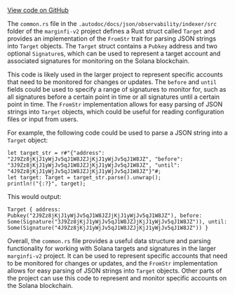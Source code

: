 [View code on GitHub](https://github.com/mrgnlabs/marginfi-v2/.autodoc/docs/json/observability/indexer/src)

The `common.rs` file in the `.autodoc/docs/json/observability/indexer/src` folder of the `marginfi-v2` project defines a Rust struct called `Target` and provides an implementation of the `FromStr` trait for parsing JSON strings into `Target` objects. The `Target` struct contains a `Pubkey` address and two optional `Signature`s, which can be used to represent a target account and associated signatures for monitoring on the Solana blockchain.

This code is likely used in the larger project to represent specific accounts that need to be monitored for changes or updates. The `before` and `until` fields could be used to specify a range of signatures to monitor for, such as all signatures before a certain point in time or all signatures until a certain point in time. The `FromStr` implementation allows for easy parsing of JSON strings into `Target` objects, which could be useful for reading configuration files or input from users.

For example, the following code could be used to parse a JSON string into a `Target` object:

```
let target_str = r#"{"address": "2J9Zz8jKjJ1yWjJv5qJ1W8JZJjKjJ1yWjJv5qJ1W8JZ", "before": "3J9Zz8jKjJ1yWjJv5qJ1W8JZJjKjJ1yWjJv5qJ1W8JZ", "until": "4J9Zz8jKjJ1yWjJv5qJ1W8JZJjKjJ1yWjJv5qJ1W8JZ"}"#;
let target: Target = target_str.parse().unwrap();
println!("{:?}", target);
```

This would output:

```
Target { address: Pubkey("2J9Zz8jKjJ1yWjJv5qJ1W8JZJjKjJ1yWjJv5qJ1W8JZ"), before: Some(Signature("3J9Zz8jKjJ1yWjJv5qJ1W8JZJjKjJ1yWjJv5qJ1W8JZ")), until: Some(Signature("4J9Zz8jKjJ1yWjJv5qJ1W8JZJjKjJ1yWjJv5qJ1W8JZ")) }
```

Overall, the `common.rs` file provides a useful data structure and parsing functionality for working with Solana targets and signatures in the larger `marginfi-v2` project. It can be used to represent specific accounts that need to be monitored for changes or updates, and the `FromStr` implementation allows for easy parsing of JSON strings into `Target` objects. Other parts of the project can use this code to represent and monitor specific accounts on the Solana blockchain.
